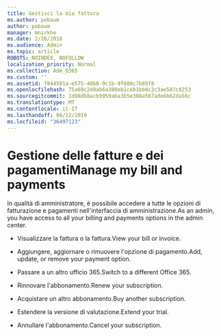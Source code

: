 ```yaml
---
title: Gestisci la mia fattura
ms.author: pebaum
author: pebaum
manager: mnirkhe
ms.date: 2/26/2018
ms.audience: Admin
ms.topic: article
ROBOTS: NOINDEX, NOFOLLOW
localization_priority: Normal
ms.collection: Adm_O365
ms.custom: ''
ms.assetid: f844501a-e575-48b8-9c1b-9f800c7b89f8
ms.openlocfilehash: 75a69c248ab6a380eb1ceb1bb0c2c3ae507c8253
ms.sourcegitcommit: 1d98db8acb9959aba3b5e308a567ade6b62da56c
ms.translationtype: MT
ms.contentlocale: it-IT
ms.lasthandoff: 08/22/2019
ms.locfileid: "36497123"
---
```

# <a name="manage-my-bill-and-payments"></a><span data-ttu-id="ef3d9-102">Gestione delle fatture e dei pagamenti</span><span class="sxs-lookup"><span data-stu-id="ef3d9-102">Manage my bill and payments</span></span>

<span data-ttu-id="ef3d9-103">In qualità di amministratore, è possibile accedere a tutte le opzioni di fatturazione e pagamenti nell'interfaccia di amministrazione.</span><span class="sxs-lookup"><span data-stu-id="ef3d9-103">As an admin, you have access to all your billing and payments options in the admin center.</span></span>
  
- <span data-ttu-id="ef3d9-104">Visualizzare la fattura o la fattura.</span><span class="sxs-lookup"><span data-stu-id="ef3d9-104">View your bill or invoice.</span></span>
    
- <span data-ttu-id="ef3d9-105">Aggiungere, aggiornare o rimuovere l'opzione di pagamento.</span><span class="sxs-lookup"><span data-stu-id="ef3d9-105">Add, update, or remove your payment option.</span></span>
    
- <span data-ttu-id="ef3d9-106">Passare a un altro ufficio 365.</span><span class="sxs-lookup"><span data-stu-id="ef3d9-106">Switch to a different Office 365.</span></span>
    
- <span data-ttu-id="ef3d9-107">Rinnovare l'abbonamento.</span><span class="sxs-lookup"><span data-stu-id="ef3d9-107">Renew your subscription.</span></span>
    
- <span data-ttu-id="ef3d9-108">Acquistare un altro abbonamento.</span><span class="sxs-lookup"><span data-stu-id="ef3d9-108">Buy another subscription.</span></span>
    
- <span data-ttu-id="ef3d9-109">Estendere la versione di valutazione.</span><span class="sxs-lookup"><span data-stu-id="ef3d9-109">Extend your trial.</span></span>
    
- <span data-ttu-id="ef3d9-110">Annullare l'abbonamento.</span><span class="sxs-lookup"><span data-stu-id="ef3d9-110">Cancel your subscription.</span></span>
    

